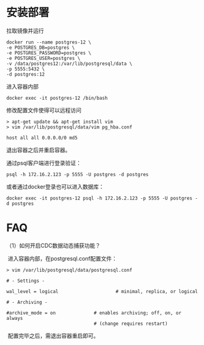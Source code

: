 # 安装部署

拉取镜像并运行

```shell
docker run --name postgres-12 \
-e POSTGRES_DB=postgres \
-e POSTGRES_PASSWORD=postgres \
-e POSTGRES_USER=postgres \
-v /data/postgres12:/var/lib/postgresql/data \
-p 5555:5432 \
-d postgres:12
```

进入容器内部

```shell
docker exec -it postgres-12 /bin/bash
```

修改配置文件使得可以远程访问

```shell
> apt-get update && apt-get install vim
> vim /var/lib/postgresql/data/vim pg_hba.conf

host all all 0.0.0.0/0 md5
```

退出容器之后并重启容器。

通过psql客户端进行登录验证：

```shell
psql -h 172.16.2.123 -p 5555 -U postgres -d postgres
```

或者通过docker登录也可以进入数据库：

```shell
docker exec -it postgres-12 psql -h 172.16.2.123 -p 5555 -U postgres -d postgres
```



# FAQ

（1）如何开启CDC数据动态捕获功能？

​		进入容器内部，在postgresql.conf配置文件：

```shell
> vim /var/lib/postgresql/data/postgresql.conf

# - Settings -

wal_level = logical                     # minimal, replica, or logical

# - Archiving -

#archive_mode = on              # enables archiving; off, on, or always
                                # (change requires restart)
```

​		配置完毕之后，需退出容器重启即可。
